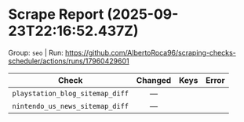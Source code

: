 # Scrape Report (2025-09-23T22:16:52.437Z)

Group: `seo`  |  Run: https://github.com/AlbertoRoca96/scraping-checks-scheduler/actions/runs/17960429601

| Check | Changed | Keys | Error |
|---|:---:|:--|:--|
| `playstation_blog_sitemap_diff` | — |  |  |
| `nintendo_us_news_sitemap_diff` | — |  |  |
